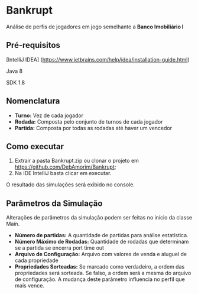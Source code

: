 # Bankrupt
Análise de perfis de jogadores em jogo semelhante a **Banco Imobiliário I**

## Pré-requisitos

[IntelliJ IDEA] (https://www.jetbrains.com/help/idea/installation-guide.html)
 
Java 8

SDK 1.8

## Nomenclatura

<ul>
   <li> <b>Turno:</b> Vez de cada jogador </li> 
   <li><b>Rodada:</b> Composta pelo conjunto de turnos de cada jogador</li> 
   <li><b>Partida:</b> Composta por todas as rodadas até haver um vencedor</li> 
</ul>

## Como executar

1. Extrair a pasta Bankrupt.zip ou clonar o projeto em <https://github.com/DebAmorim/Bankrupt>;
2. Na IDE IntelliJ basta clicar em executar.

O resultado das simulações será exibido no console.


## Parâmetros da Simulação

Alterações de parâmetros da simulação podem ser feitas no início da classe Main.

<ul>
   <li> <b>Número de partidas:</b> A quantidade de partidas para análise estatística. </li> 
   <li><b>Número Máximo de Rodadas:</b> Quantidade de rodadas que determinam se a partida se encerra port time out</li> 
   <li><b>Arquivo de Configuração:</b> Arquivo com valores de venda e aluguel de cada propriedade</li> 
   <li><b>Propriedades Sorteadas:</b> Se marcado como verdadeiro, a ordem das propriedades será sorteada. Se falso, a ordem será a mesma do arquivo de configuração. A mudança deste parâmetro influencia no perfil que mais vence.</li> 
</ul>

